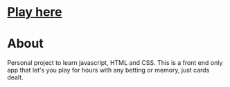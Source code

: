# [Play here](https://blackjack-11.herokuapp.com/)

# About
Personal project to learn javascript, HTML and CSS. This is a front end only app that let's you play for hours with any betting or memory, just cards dealt.
